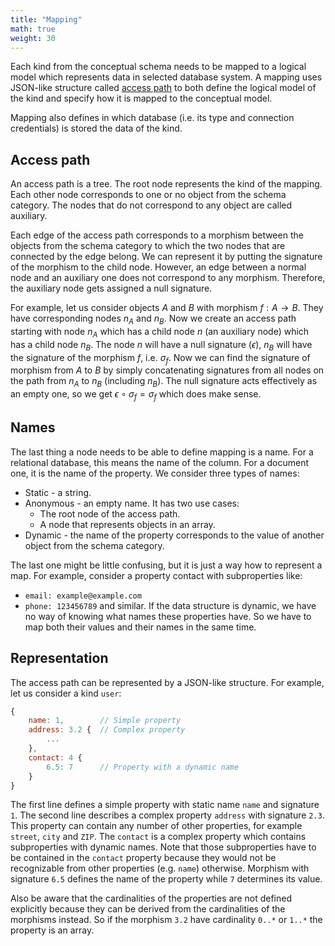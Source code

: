 ```yaml
---
title: "Mapping"
math: true
weight: 30
---
```


Each kind from the conceptual schema needs to be mapped to a logical model which represents data in selected database system. A mapping uses JSON-like structure called [access path](#access-path) to both define the logical model of the kind and specify how it is mapped to the conceptual model.

Mapping also defines in which database (i.e. its type and connection credentials) is stored the data of the kind.

## Access path

An access path is a tree. The root node represents the kind of the mapping. Each other node corresponds to one or no object from the schema category. The nodes that do not correspond to any object are called auxiliary.

Each edge of the access path corresponds to a morphism between the objects from the schema category to which the two nodes that are connected by the edge belong. We can represent it by putting the signature of the morphism to the child node. However, an edge between a normal node and an auxiliary one does not correspond to any morphism. Therefore, the auxiliary node gets assigned a null signature.

For example, let us consider objects $A$ and $B$ with morphism $f: A \rightarrow B$. They have corresponding nodes $n_A$ and $n_B$. Now we create an access path starting with node $n_A$ which has a child node $n$ (an auxiliary node) which has a child node $n_B$. The node $n$ will have a null signature ($\epsilon$), $n_B$ will have the signature of the morphism $f$, i.e. $\sigma_f$. Now we can find the signature of morphism from $A$ to $B$ by simply concatenating signatures from all nodes on the path from $n_A$ to $n_B$ (including $n_B$). The null signature acts effectively as an empty one, so we get $\epsilon \circ \sigma_f = \sigma_f$ which does make sense.

## Names

The last thing a node needs to be able to define mapping is a name. For a relational database, this means the name of the column. For a document one, it is the name of the property. We consider three types of names:
- Static - a string.
- Anonymous - an empty name. It has two use cases:
    - The root node of the access path.
    - A node that represents objects in an array.
- Dynamic - the name of the property corresponds to the value of another object from the schema category.

The last one might be little confusing, but it is just a way how to represent a map. For example, consider a property contact with subproperties like:
- `email: example@example.com`
- `phone: 123456789`
and similar. If the data structure is dynamic, we have no way of knowing what names these properties have. So we have to map both their values and their names in the same time.

## Representation

The access path can be represented by a JSON-like structure. For example, let us consider a kind `user`:
```js
{
    name: 1,        // Simple property
    address: 3.2 {  // Complex property
        ...
    },
    contact: 4 {
        6.5: 7      // Property with a dynamic name
    }
}
```
The first line defines a simple property with static name `name` and signature `1`. The second line describes a complex property `address` with signature `2.3`. This property can contain any number of other properties, for example `street`, `city` and `ZIP`. The `contact` is a complex property which contains subproperties with dynamic names. Note that those subproperties have to be contained in the `contact` property because they would not be recognizable from other properties (e.g. `name`) otherwise. Morphism with signature `6.5` defines the name of the property while `7` determines its value.

Also be aware that the cardinalities of the properties are not defined explicitly because they can be derived from the cardinalities of the morphisms instead. So if the morphism `3.2` have cardinality `0..*` or `1..*` the property is an array.
